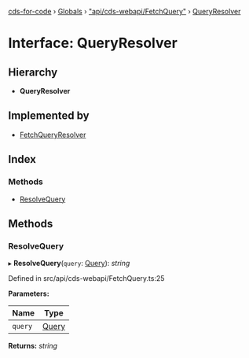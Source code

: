 [cds-for-code](../README.md) › [Globals](../globals.md) › ["api/cds-webapi/FetchQuery"](../modules/_api_cds_webapi_fetchquery_.md) › [QueryResolver](_api_cds_webapi_fetchquery_.queryresolver.md)

# Interface: QueryResolver

## Hierarchy

* **QueryResolver**

## Implemented by

* [FetchQueryResolver](../classes/_api_cds_webapi_fetchqueryresolver_.fetchqueryresolver.md)

## Index

### Methods

* [ResolveQuery](_api_cds_webapi_fetchquery_.queryresolver.md#resolvequery)

## Methods

###  ResolveQuery

▸ **ResolveQuery**(`query`: [Query](_api_cds_webapi_fetchquery_.query.md)): *string*

Defined in src/api/cds-webapi/FetchQuery.ts:25

**Parameters:**

Name | Type |
------ | ------ |
`query` | [Query](_api_cds_webapi_fetchquery_.query.md) |

**Returns:** *string*
